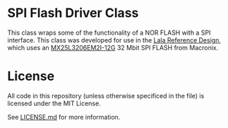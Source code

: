 SPI Flash Driver Class
==============================
This class wraps some of the functionality of a NOR FLASH with a SPI interface. This class was developed for use in the [Lala Reference Design](http://electricimp.com/docs/hardware/resources/reference-designs/lala/), which uses an [MX25L3206EM2I-12G](http://www.mxic.com.tw/Lists/DataSheet/Attachments/1616/MX25L3206E,%203V,%2032Mb,%20v1.5.pdf) 32 Mbit SPI FLASH from Macronix.



License
=======
All code in this repository (unless otherwise specificed in the file) is licensed under the MIT License.

See [LICENSE.md](/LICENSE.md) for more information.